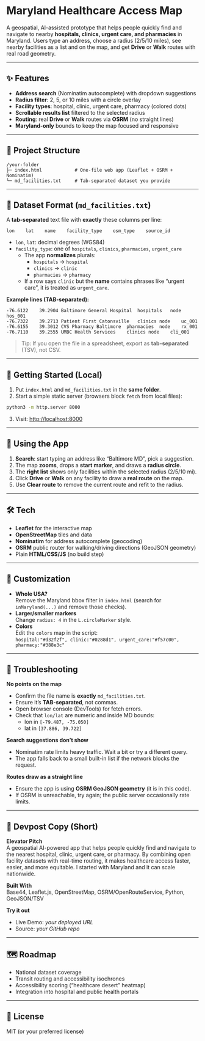 # Maryland Healthcare Access Map

A geospatial, AI-assisted prototype that helps people quickly find and navigate to nearby **hospitals, clinics, urgent care, and pharmacies** in Maryland. Users type an address, choose a radius (2/5/10 miles), see nearby facilities as a list and on the map, and get **Drive** or **Walk** routes with real road geometry.

---

## ✨ Features

- **Address search** (Nominatim autocomplete) with dropdown suggestions  
- **Radius filter**: 2, 5, or 10 miles with a circle overlay  
- **Facility types**: hospital, clinic, urgent care, pharmacy (colored dots)  
- **Scrollable results list** filtered to the selected radius  
- **Routing**: real **Drive** or **Walk** routes via **OSRM** (no straight lines)  
- **Maryland-only** bounds to keep the map focused and responsive

---

## 📁 Project Structure

```
/your-folder
├─ index.html            # One-file web app (Leaflet + OSRM + Nominatim)
└─ md_facilities.txt     # Tab-separated dataset you provide
```

---

## 🧩 Dataset Format (`md_facilities.txt`)

A **tab-separated** text file with **exactly** these columns per line:

```
lon    lat    name    facility_type    osm_type    source_id
```

- `lon`, `lat`: decimal degrees (WGS84)  
- `facility_type`: one of `hospitals`, `clinics`, `pharmacies`, `urgent_care`  
  - The app **normalizes** plurals:  
    - `hospitals` → `hospital`  
    - `clinics` → `clinic`  
    - `pharmacies` → `pharmacy`  
  - If a row says `clinic` but the **name** contains phrases like “urgent care”, it is treated as `urgent_care`.

**Example lines (TAB-separated):**

```
-76.6122	39.2904	Baltimore General Hospital	hospitals	node	hos_001
-76.7322	39.2713	Patient First Catonsville	clinics	node	uc_001
-76.6155	39.3012	CVS Pharmacy Baltimore	pharmacies	node	rx_001
-76.7110	39.2555	UMBC Health Services	clinics	node	cli_001
```

> Tip: If you open the file in a spreadsheet, export as **tab-separated** (TSV), not CSV.

---

## 🚀 Getting Started (Local)

1. Put `index.html` and `md_facilities.txt` in the **same folder**.  
2. Start a simple static server (browsers block `fetch` from local files):

```bash
python3 -m http.server 8000
```

3. Visit: <http://localhost:8000>

---

## 🧭 Using the App

1. **Search**: start typing an address like “Baltimore MD”, pick a suggestion.  
2. The map **zooms**, drops a **start marker**, and draws a **radius circle**.  
3. The **right list** shows only facilities within the selected radius (2/5/10 mi).  
4. Click **Drive** or **Walk** on any facility to draw a **real route** on the map.  
5. Use **Clear route** to remove the current route and refit to the radius.

---

## 🛠️ Tech

- **Leaflet** for the interactive map  
- **OpenStreetMap** tiles and data  
- **Nominatim** for address autocomplete (geocoding)  
- **OSRM** public router for walking/driving directions (GeoJSON geometry)  
- Plain **HTML/CSS/JS** (no build step)

---

## 🔧 Customization

- **Whole USA?**  
  Remove the Maryland bbox filter in `index.html` (search for `inMaryland(...)` and remove those checks).  
- **Larger/smaller markers**  
  Change `radius: 4` in the `L.circleMarker` style.  
- **Colors**  
  Edit the `colors` map in the script:  
  `hospital:"#d32f2f", clinic:"#0288d1", urgent_care:"#f57c00", pharmacy:"#388e3c"`

---

## 🧪 Troubleshooting

**No points on the map**  
- Confirm the file name is **exactly** `md_facilities.txt`.  
- Ensure it’s **TAB-separated**, not commas.  
- Open browser console (DevTools) for fetch errors.  
- Check that `lon/lat` are numeric and inside MD bounds:  
  - lon in `[-79.487, -75.050]`  
  - lat in `[37.886, 39.722]`

**Search suggestions don’t show**  
- Nominatim rate limits heavy traffic. Wait a bit or try a different query.  
- The app falls back to a small built-in list if the network blocks the request.

**Routes draw as a straight line**  
- Ensure the app is using **OSRM GeoJSON geometry** (it is in this code).  
- If OSRM is unreachable, try again; the public server occasionally rate limits.

---

## 📣 Devpost Copy (Short)

**Elevator Pitch**  
A geospatial AI-powered app that helps people quickly find and navigate to the nearest hospital, clinic, urgent care, or pharmacy. By combining open facility datasets with real-time routing, it makes healthcare access faster, easier, and more equitable. I started with Maryland and it can scale nationwide.

**Built With**  
Base44, Leaflet.js, OpenStreetMap, OSRM/OpenRouteService, Python, GeoJSON/TSV

**Try it out**  
- Live Demo: _your deployed URL_  
- Source: _your GitHub repo_

---

## 🗺️ Roadmap

- National dataset coverage  
- Transit routing and accessibility isochrones  
- Accessibility scoring (“healthcare desert” heatmap)  
- Integration into hospital and public health portals

---

## 📝 License

MIT (or your preferred license)
